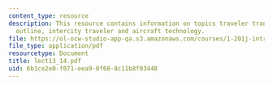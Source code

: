 ```yaml
---
content_type: resource
description: This resource contains information on topics traveler transportation
  outline, intercity traveler and aircraft technology.
file: https://ol-ocw-studio-app-qa.s3.amazonaws.com/courses/1-201j-introduction-to-transportation-systems-fall-2006/6b1ce2e0f071eea90f688c11b8f03448_lect13_14.pdf
file_type: application/pdf
resourcetype: Document
title: lect13_14.pdf
uid: 6b1ce2e0-f071-eea9-0f68-8c11b8f03448
---
```

